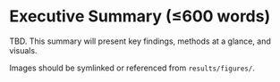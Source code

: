 # Executive Summary (≤600 words)

TBD. This summary will present key findings, methods at a glance, and visuals.

Images should be symlinked or referenced from `results/figures/`.
